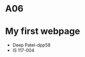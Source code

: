 # A06
<!DOCTTYPE html>
<html>
    <head>
        <p></p>
    </head>    
    <body>
        <h1>My first webpage</h1>
    <ul>
    <li>Deep Patel-dpp58</li>
    <li>IS 117-004</li>
    </ul>
    </body>
        
</html>
